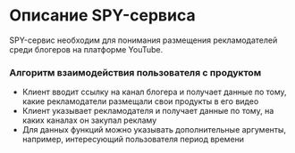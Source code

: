 # Описание SPY-сервиса

SPY-сервис необходим для понимания размещения рекламодателей среди блогеров на платформе YouTube.

### Алгоритм взаимодействия пользователя с продуктом

* Клиент вводит ссылку на канал блогера и получает данные по тому, какие рекламодатели размещали свои продукты в его
  видео
* Клиент указывает рекламодателя и получает данные по тому, на каких каналах он закупал рекламу
* Для данных функций можно указывать дополнительные аргументы, например, интересующий пользователя период времени